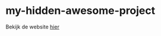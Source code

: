 # my-hidden-awesome-project

Bekijk de website [hier](https://denisbrakel.github.io/my-hidden-awesome-project/)
